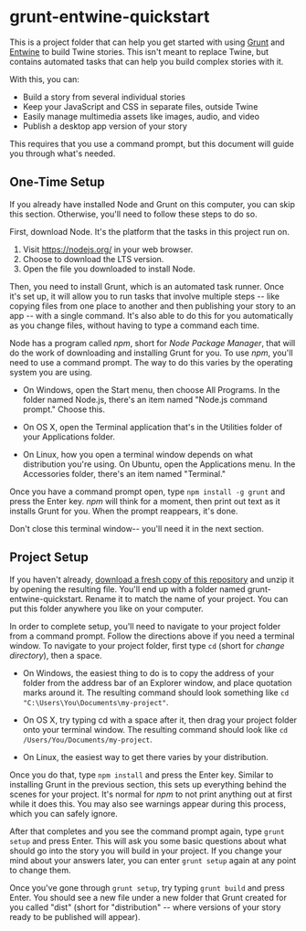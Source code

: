 grunt-entwine-quickstart
========================

This is a project folder that can help you get started with using
[Grunt](grunt) and [Entwine](entwine) to build Twine stories. This isn't meant
to replace Twine, but contains automated tasks that can help you build complex
stories with it.

With this, you can:

  * Build a story from several individual stories
  * Keep your JavaScript and CSS in separate files, outside Twine
  * Easily manage multimedia assets like images, audio, and video
  * Publish a desktop app version of your story

This requires that you use a command prompt, but this document will guide you
through what's needed.

[grunt]: http://gruntjs.com
[entwine]: https://bitbucket.org/klembot/twine-utils


One-Time Setup
--------------

If you already have installed Node and Grunt on this computer, you can skip
this section. Otherwise, you'll need to follow these steps to do so.

First, download Node. It's the platform that the tasks in this project run on.

  1. Visit https://nodejs.org/ in your web browser.
  2. Choose to download the LTS version.
  3. Open the file you downloaded to install Node.

Then, you need to install Grunt, which is an automated task runner. Once it's set
up, it will allow you to run tasks that involve multiple steps -- like copying files
from one place to another and then publishing your story to an app -- with a single
command. It's also able to do this for you automatically as you change files, without
having to type a command each time.

Node has a program called _npm_, short for _Node Package Manager_, that will do the
work of downloading and installing Grunt for you. To use _npm_, you'll need to use
a command prompt. The way to do this varies by the operating system you are using.

  * On Windows, open the Start menu, then choose All Programs. In the folder
	named Node.js, there's an item named "Node.js command prompt." Choose this.

  * On OS X, open the Terminal application that's in the Utilities folder of
    your Applications folder.

  * On Linux, how you open a terminal window depends on what distribution
	you're using. On Ubuntu, open the Applications menu. In the Accessories
	folder, there's an item named "Terminal."

Once you have a command prompt open, type ``npm install -g grunt`` and press
the Enter key. _npm_ will think for a moment, then print out text as it
installs Grunt for you. When the prompt reappears, it's done.

Don't close this terminal window-- you'll need it in the next section.


Project Setup
-------------

If you haven't already, [download a fresh copy of this repository](download)
and unzip it by opening the resulting file. You'll end up with a folder named
grunt-entwine-quickstart. Rename it to match the name of your project. You can
put this folder anywhere you like on your computer.

[download]: https://bitbucket.org/klembot/grunt-entwine-quickstart/get/tip.zip

In order to complete setup, you'll need to navigate to your project folder from
a command prompt. Follow the directions above if you need a terminal window. To
navigate to your project folder, first type `cd` (short for _change
directory_), then a space.

  * On Windows, the easiest thing to do is to copy the address of your folder
    from the address bar of an Explorer window, and place quotation marks
    around it. The resulting command should look something like `cd
    "C:\Users\You\Documents\my-project"`.

  * On OS X, try typing cd with a space after it, then drag your project folder
    onto your terminal window. The resulting command should look like `cd
    /Users/You/Documents/my-project`.

  * On Linux, the easiest way to get there varies by your distribution.

Once you do that, type `npm install` and press the Enter key. Similar to
installing Grunt in the previous section, this sets up everything behind the
scenes for your project. It's normal for _npm_ to not print anything out at
first while it does this. You may also see warnings appear during this process,
which you can safely ignore.

After that completes and you see the command prompt again, type `grunt setup`
and press Enter. This will ask you some basic questions about what should go
into the story you will build in your project. If you change your mind about
your answers later, you can enter `grunt setup` again at any point to change
them.

Once you've gone through `grunt setup`, try typing `grunt build` and press
Enter. You should see a new file under a new folder that Grunt created for you
called "dist" (short for "distribution" -- where versions of your story ready
to be published will appear).
